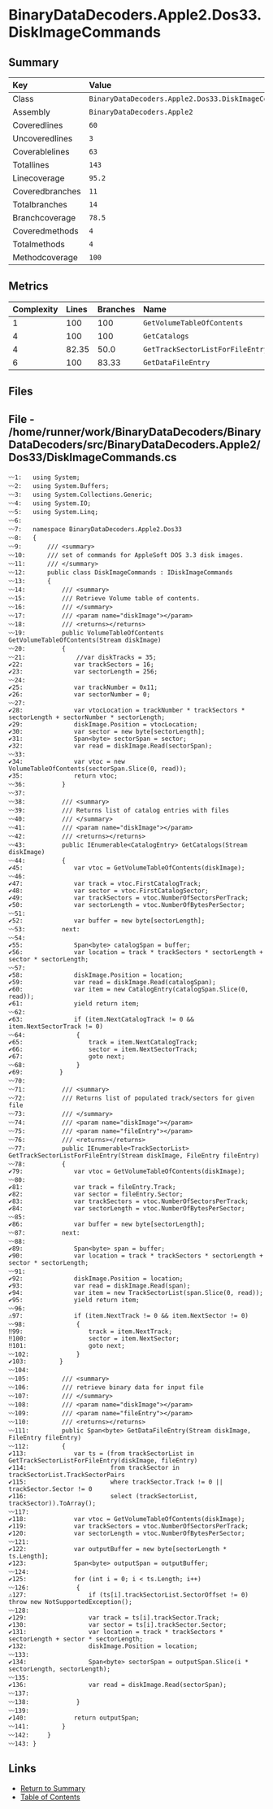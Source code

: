 ﻿# BinaryDataDecoders.Apple2.Dos33.DiskImageCommands

## Summary

| Key             | Value                                               |
| :-------------- | :-------------------------------------------------- |
| Class           | `BinaryDataDecoders.Apple2.Dos33.DiskImageCommands` |
| Assembly        | `BinaryDataDecoders.Apple2`                         |
| Coveredlines    | `60`                                                |
| Uncoveredlines  | `3`                                                 |
| Coverablelines  | `63`                                                |
| Totallines      | `143`                                               |
| Linecoverage    | `95.2`                                              |
| Coveredbranches | `11`                                                |
| Totalbranches   | `14`                                                |
| Branchcoverage  | `78.5`                                              |
| Coveredmethods  | `4`                                                 |
| Totalmethods    | `4`                                                 |
| Methodcoverage  | `100`                                               |

## Metrics

| Complexity | Lines | Branches | Name                             |
| :--------- | :---- | :------- | :------------------------------- |
| 1          | 100   | 100      | `GetVolumeTableOfContents`       |
| 4          | 100   | 100      | `GetCatalogs`                    |
| 4          | 82.35 | 50.0     | `GetTrackSectorListForFileEntry` |
| 6          | 100   | 83.33    | `GetDataFileEntry`               |

## Files

## File - /home/runner/work/BinaryDataDecoders/BinaryDataDecoders/src/BinaryDataDecoders.Apple2/Dos33/DiskImageCommands.cs

```CSharp
〰1:   using System;
〰2:   using System.Buffers;
〰3:   using System.Collections.Generic;
〰4:   using System.IO;
〰5:   using System.Linq;
〰6:   
〰7:   namespace BinaryDataDecoders.Apple2.Dos33
〰8:   {
〰9:       /// <summary>
〰10:      /// set of commands for AppleSoft DOS 3.3 disk images.
〰11:      /// </summary>
〰12:      public class DiskImageCommands : IDiskImageCommands
〰13:      {
〰14:          /// <summary>
〰15:          /// Retrieve Volume table of contents.
〰16:          /// </summary>
〰17:          /// <param name="diskImage"></param>
〰18:          /// <returns></returns>
〰19:          public VolumeTableOfContents GetVolumeTableOfContents(Stream diskImage)
〰20:          {
〰21:              //var diskTracks = 35;
✔22:              var trackSectors = 16;
✔23:              var sectorLength = 256;
〰24:  
✔25:              var trackNumber = 0x11;
✔26:              var sectorNumber = 0;
〰27:  
✔28:              var vtocLocation = trackNumber * trackSectors * sectorLength + sectorNumber * sectorLength;
✔29:              diskImage.Position = vtocLocation;
✔30:              var sector = new byte[sectorLength];
✔31:              Span<byte> sectorSpan = sector;
✔32:              var read = diskImage.Read(sectorSpan);
〰33:  
✔34:              var vtoc = new VolumeTableOfContents(sectorSpan.Slice(0, read));
✔35:              return vtoc;
〰36:          }
〰37:  
〰38:          /// <summary>
〰39:          /// Returns list of catalog entries with files
〰40:          /// </summary>
〰41:          /// <param name="diskImage"></param>
〰42:          /// <returns></returns>
〰43:          public IEnumerable<CatalogEntry> GetCatalogs(Stream diskImage)
〰44:          {
✔45:              var vtoc = GetVolumeTableOfContents(diskImage);
〰46:  
✔47:              var track = vtoc.FirstCatalogTrack;
✔48:              var sector = vtoc.FirstCatalogSector;
✔49:              var trackSectors = vtoc.NumberOfSectorsPerTrack;
✔50:              var sectorLength = vtoc.NumberOfBytesPerSector;
〰51:  
✔52:              var buffer = new byte[sectorLength];
〰53:          next:
〰54:  
✔55:              Span<byte> catalogSpan = buffer;
✔56:              var location = track * trackSectors * sectorLength + sector * sectorLength;
〰57:  
✔58:              diskImage.Position = location;
✔59:              var read = diskImage.Read(catalogSpan);
✔60:              var item = new CatalogEntry(catalogSpan.Slice(0, read));
✔61:              yield return item;
〰62:  
✔63:              if (item.NextCatalogTrack != 0 && item.NextSectorTrack != 0)
〰64:              {
✔65:                  track = item.NextCatalogTrack;
✔66:                  sector = item.NextSectorTrack;
✔67:                  goto next;
〰68:              }
✔69:          }
〰70:  
〰71:          /// <summary>
〰72:          /// Returns list of populated track/sectors for given file
〰73:          /// </summary>
〰74:          /// <param name="diskImage"></param>
〰75:          /// <param name="fileEntry"></param>
〰76:          /// <returns></returns>
〰77:          public IEnumerable<TrackSectorList> GetTrackSectorListForFileEntry(Stream diskImage, FileEntry fileEntry)
〰78:          {
✔79:              var vtoc = GetVolumeTableOfContents(diskImage);
〰80:  
✔81:              var track = fileEntry.Track;
✔82:              var sector = fileEntry.Sector;
✔83:              var trackSectors = vtoc.NumberOfSectorsPerTrack;
✔84:              var sectorLength = vtoc.NumberOfBytesPerSector;
〰85:  
✔86:              var buffer = new byte[sectorLength];
〰87:          next:
〰88:  
✔89:              Span<byte> span = buffer;
✔90:              var location = track * trackSectors * sectorLength + sector * sectorLength;
〰91:  
✔92:              diskImage.Position = location;
✔93:              var read = diskImage.Read(span);
✔94:              var item = new TrackSectorList(span.Slice(0, read));
✔95:              yield return item;
〰96:  
⚠97:              if (item.NextTrack != 0 && item.NextSector != 0)
〰98:              {
‼99:                  track = item.NextTrack;
‼100:                 sector = item.NextSector;
‼101:                 goto next;
〰102:             }
✔103:         }
〰104: 
〰105:         /// <summary>
〰106:         /// retrieve binary data for input file
〰107:         /// </summary>
〰108:         /// <param name="diskImage"></param>
〰109:         /// <param name="fileEntry"></param>
〰110:         /// <returns></returns>
〰111:         public Span<byte> GetDataFileEntry(Stream diskImage, FileEntry fileEntry)
〰112:         {
✔113:             var ts = (from trackSectorList in GetTrackSectorListForFileEntry(diskImage, fileEntry)
✔114:                       from trackSector in trackSectorList.TrackSectorPairs
✔115:                       where trackSector.Track != 0 || trackSector.Sector != 0
✔116:                       select (trackSectorList, trackSector)).ToArray();
〰117: 
✔118:             var vtoc = GetVolumeTableOfContents(diskImage);
✔119:             var trackSectors = vtoc.NumberOfSectorsPerTrack;
✔120:             var sectorLength = vtoc.NumberOfBytesPerSector;
〰121: 
✔122:             var outputBuffer = new byte[sectorLength * ts.Length];
✔123:             Span<byte> outputSpan = outputBuffer;
〰124: 
✔125:             for (int i = 0; i < ts.Length; i++)
〰126:             {
⚠127:                 if (ts[i].trackSectorList.SectorOffset != 0) throw new NotSupportedException();
〰128: 
✔129:                 var track = ts[i].trackSector.Track;
✔130:                 var sector = ts[i].trackSector.Sector;
✔131:                 var location = track * trackSectors * sectorLength + sector * sectorLength;
✔132:                 diskImage.Position = location;
〰133: 
✔134:                 Span<byte> sectorSpan = outputSpan.Slice(i * sectorLength, sectorLength);
〰135: 
✔136:                 var read = diskImage.Read(sectorSpan);
〰137: 
〰138:             }
〰139: 
✔140:             return outputSpan;
〰141:         }
〰142:     }
〰143: }
```

## Links

* [Return to Summary](Summary.md)
* [Table of Contents](../TOC.md)

